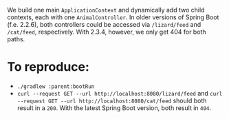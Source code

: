 We build one main `ApplicationContext` and dynamically add two child contexts, each with one `AnimalController`. In older versions of Spring Boot (f.e. 2.2.6), both controllers could be accessed via `/lizard/feed` and `/cat/feed`, respectively. With 2.3.4, however, we only get 404 for both paths.

# To reproduce:
- `./gradlew :parent:bootRun`
- `curl --request GET --url http://localhost:8080/lizard/feed` and `curl --request GET --url http://localhost:8080/cat/feed` should both result in a `200`. With the latest Spring Boot version, both result in `404`.
